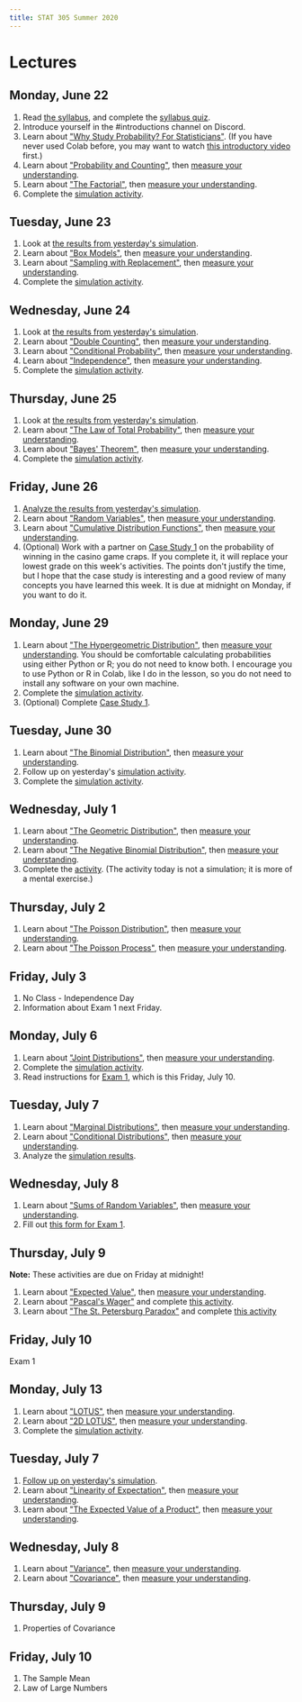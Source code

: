 ```yaml
---
title: STAT 305 Summer 2020
---
```

# Lectures

## Monday, June 22

1. Read [the syllabus](http://dlsun.github.io/Stat305-S20/), and complete the [syllabus quiz](https://canvas.calpoly.edu/courses/25458/assignments/67212).
2. Introduce yourself in the #introductions channel on Discord.
3. Learn about ["Why Study Probability? For Statisticians"](https://colab.research.google.com/github/dlsun/Stat305-S20/blob/master/colabs/Why_Study_Probability%3F_For_Statisticians.ipynb). 
(If you have never used Colab before, you may want to watch 
[this introductory video](https://www.youtube.com/watch?v=inN8seMm7UI) first.)
4. Learn about ["Probability and Counting"](https://dlsun.github.io/probability/counting.html), then [measure your understanding](https://canvas.calpoly.edu/courses/25458/assignments/67219).
5. Learn about ["The Factorial"](https://dlsun.github.io/probability/factorial.html), then [measure your understanding](https://canvas.calpoly.edu/courses/25458/assignments/67220).
6. Complete the [simulation activity](https://forms.gle/nwhzhrQ1JtREeTq47).

## Tuesday, June 23

1. Look at [the results from yesterday's simulation](https://colab.research.google.com/github/dlsun/Stat350-S20/blob/master/colabs/Analyzing_Simulation_Activity_6_22.ipynb).
2. Learn about ["Box Models"](https://dlsun.github.io/probability/box-models.html), then [measure your understanding](https://canvas.calpoly.edu/courses/25458/assignments/67662).
3. Learn about ["Sampling with Replacement"](https://dlsun.github.io/probability/replacement.html), then [measure your understanding](https://canvas.calpoly.edu/courses/25458/assignments/67669).
4. Complete the [simulation activity](https://forms.gle/tLQCnF7ngNh4SF1i8).

## Wednesday, June 24

1. Look at [the results from yesterday's simulation](mere_simulation.png).
2. Learn about ["Double Counting"](https://dlsun.github.io/probability/double-counting.html), then [measure your understanding](https://canvas.calpoly.edu/courses/25458/assignments/67864).
3. Learn about ["Conditional Probability"](https://dlsun.github.io/probability/conditional.html), then [measure your understanding](https://canvas.calpoly.edu/courses/25458/assignments/67865).
4. Learn about ["Independence"](https://dlsun.github.io/probability/independence.html), then [measure your understanding](https://canvas.calpoly.edu/courses/25458/assignments/67866).
5. Complete the [simulation activity](https://forms.gle/7fyRv3AtAePWsnuDA).

## Thursday, June 25

1. Look at [the results from yesterday's simulation](https://colab.research.google.com/github/dlsun/Stat350-S20/blob/master/Analyzing_6_24_Simulation.ipynb).
2. Learn about ["The Law of Total Probability"](https://dlsun.github.io/probability/ltp.html), then [measure your understanding](https://canvas.calpoly.edu/courses/25458/assignments/68188).
3. Learn about ["Bayes' Theorem"](https://dlsun.github.io/probability/bayes.html), then [measure your understanding](https://canvas.calpoly.edu/courses/25458/assignments/68189).
4. Complete the [simulation activity](https://forms.gle/aL2PhujCjs3Geiyj6).

## Friday, June 26

1. [Analyze the results from yesterday's simulation](https://canvas.calpoly.edu/courses/25458/assignments/68311).
2. Learn about ["Random Variables"](https://dlsun.github.io/probability/rv.html), then [measure your understanding](https://canvas.calpoly.edu/courses/25458/assignments/68285).
3. Learn about ["Cumulative Distribution Functions"](https://dlsun.github.io/probability/cdf.html), then [measure your understanding](https://canvas.calpoly.edu/courses/25458/assignments/68287).
4. (Optional) Work with a partner on [Case Study 1](https://colab.research.google.com/drive/10P6JPVswCnySqycFPPxPZXocTim5xMmI) on the probability of winning in the casino game craps. If you complete it, it will replace your lowest grade on this week's activities. The points don't justify the time, but I hope that the case study is interesting and a good review of many concepts you have learned this week. It is due at midnight on Monday, if you want to do it.

## Monday, June 29

1. Learn about ["The Hypergeometric Distribution"](https://dlsun.github.io/probability/hypergeometric.html), then [measure your understanding](https://canvas.calpoly.edu/courses/25458/assignments/68722). You should be comfortable calculating probabilities 
using either Python or R; you do not need to know both. I encourage you to use Python or R in Colab, like I do in the lesson, 
so you do not need to install any software on your own machine.
2. Complete the [simulation activity](https://canvas.calpoly.edu/courses/25458/assignments/68812).
3. (Optional) Complete [Case Study 1](https://colab.research.google.com/drive/10P6JPVswCnySqycFPPxPZXocTim5xMmI).

## Tuesday, June 30

1. Learn about ["The Binomial Distribution"](https://dlsun.github.io/probability/binomial.html), then [measure your understanding](https://canvas.calpoly.edu/courses/25458/assignments/69102).
2. Follow up on yesterday's [simulation activity](https://canvas.calpoly.edu/courses/25458/assignments/69113).
3. Complete the [simulation activity](https://forms.gle/hzhkP3oW9o7CRA98A).

## Wednesday, July 1

1. Learn about ["The Geometric Distribution"](https://dlsun.github.io/probability/geometric.html), then [measure your understanding](https://canvas.calpoly.edu/courses/25458/assignments/69498). 
2. Learn about ["The Negative Binomial Distribution"](https://dlsun.github.io/probability/negative-binomial.html), then [measure your understanding](https://canvas.calpoly.edu/courses/25458/assignments/69501). 
3. Complete the [activity](https://canvas.calpoly.edu/courses/25458/assignments/69502). (The activity today is not a simulation; it is more of a mental exercise.)

## Thursday, July 2

1. Learn about ["The Poisson Distribution"](https://dlsun.github.io/probability/poisson.html), then [measure your understanding](https://canvas.calpoly.edu/courses/25458/assignments/97829). 
2. Learn about ["The Poisson Process"](https://dlsun.github.io/probability/poisson-process.html), then [measure your understanding](https://canvas.calpoly.edu/courses/25458/assignments/99493). 

## Friday, July 3

1. No Class - Independence Day
2. Information about Exam 1 next Friday.

## Monday, July 6

1. Learn about ["Joint Distributions"](https://dlsun.github.io/probability/joint-discrete.html), then [measure your understanding](https://canvas.calpoly.edu/courses/25458/assignments/100339).
2. Complete the [simulation activity](https://forms.gle/XDHcy3bTenwtp6eH9).
3. Read instructions for [Exam 1](https://dlsun.github.io/Stat305-S20/exam1), which is this Friday, July 10.

## Tuesday, July 7

1. Learn about ["Marginal Distributions"](https://dlsun.github.io/probability/marginal-discrete.html), then [measure your understanding](https://canvas.calpoly.edu/courses/25458/assignments/100576).
2. Learn about ["Conditional Distributions"](https://dlsun.github.io/probability/conditional-discrete.html), then [measure your understanding](https://canvas.calpoly.edu/courses/25458/assignments/100583).
3. Analyze the [simulation results](https://canvas.calpoly.edu/courses/25458/assignments/101839).

## Wednesday, July 8

1. Learn about ["Sums of Random Variables"](https://dlsun.github.io/probability/sums-discrete.html), then [measure your understanding](https://canvas.calpoly.edu/courses/25458/assignments/103152).
2. Fill out [this form for Exam 1](https://forms.gle/P5CCPrEu7nyu6ivh9).

## Thursday, July 9

**Note:** These activities are due on Friday at midnight! 

1. Learn about ["Expected Value"](https://dlsun.github.io/probability/expected-value.html), then [measure your understanding](https://canvas.calpoly.edu/courses/25458/assignments/103612).
2. Learn about ["Pascal's Wager"](https://dlsun.github.io/probability/ev-infinity.html#pascals-wager) and complete [this activity](https://canvas.calpoly.edu/courses/25458/assignments/103636).
3. Learn about ["The St. Petersburg Paradox"](https://dlsun.github.io/probability/ev-infinity.html#st-petersburg) and complete [this activity](https://canvas.calpoly.edu/courses/25458/assignments/103639)


## Friday, July 10

Exam 1


## Monday, July 13

1. Learn about ["LOTUS"](https://dlsun.github.io/probability/lotus.html), then [measure your understanding](https://canvas.calpoly.edu/courses/25458/assignments/104434).
2. Learn about ["2D LOTUS"](https://dlsun.github.io/probability/lotus2d.html), then [measure your understanding](https://canvas.calpoly.edu/courses/25458/assignments/104456).
3. Complete the [simulation activity](https://forms.gle/fbVd5VdnPeN2AYqB8).

## Tuesday, July 7

1. [Follow up on yesterday's simulation](https://canvas.calpoly.edu/courses/25458/assignments/104887).
1. Learn about ["Linearity of Expectation"](https://dlsun.github.io/probability/linearity.html), then [measure your understanding](https://canvas.calpoly.edu/courses/25458/assignments/104828).
2. Learn about ["The Expected Value of a Product"](https://dlsun.github.io/probability/ev-product.html), then [measure your understanding](https://canvas.calpoly.edu/courses/25458/assignments/104833).

## Wednesday, July 8

1. Learn about ["Variance"](https://dlsun.github.io/probability/variance.html), then [measure your understanding](https://canvas.calpoly.edu/courses/25458/assignments/105126).
2. Learn about ["Covariance"](https://dlsun.github.io/probability/covariance.html), then [measure your understanding](https://canvas.calpoly.edu/courses/25458/assignments/105128).

## Thursday, July 9

1. Properties of Covariance

## Friday, July 10

1. The Sample Mean
2. Law of Large Numbers
